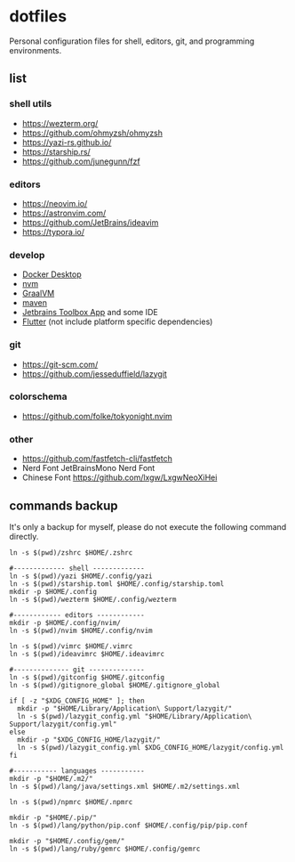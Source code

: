 # dotfiles

Personal configuration files for shell, editors, git, and programming environments.

## list

### shell utils

- https://wezterm.org/
- https://github.com/ohmyzsh/ohmyzsh
- https://yazi-rs.github.io/
- https://starship.rs/
- https://github.com/junegunn/fzf

### editors

- https://neovim.io/
- https://astronvim.com/
- https://github.com/JetBrains/ideavim
- https://typora.io/

### develop

- [Docker Desktop](https://www.docker.com/)
- [nvm](https://github.com/nvm-sh/nvm)
- [GraalVM](https://www.graalvm.org)
- [maven](https://maven.apache.org)
- [Jetbrains Toolbox App](https://www.jetbrains.com/zh-cn/toolbox-app/) and some IDE
- [Flutter](https://docs.flutter.dev) (not include platform specific dependencies)

### git

- https://git-scm.com/
- https://github.com/jesseduffield/lazygit

### colorschema

- https://github.com/folke/tokyonight.nvim

### other

- https://github.com/fastfetch-cli/fastfetch
- Nerd Font JetBrainsMono Nerd Font
- Chinese Font https://github.com/lxgw/LxgwNeoXiHei

## commands backup

It's only a backup for myself, please do not execute the following command directly.

```shell
ln -s $(pwd)/zshrc $HOME/.zshrc

#------------- shell -------------
ln -s $(pwd)/yazi $HOME/.config/yazi
ln -s $(pwd)/starship.toml $HOME/.config/starship.toml
mkdir -p $HOME/.config
ln -s $(pwd)/wezterm $HOME/.config/wezterm

#------------ editors ------------
mkdir -p $HOME/.config/nvim/
ln -s $(pwd)/nvim $HOME/.config/nvim

ln -s $(pwd)/vimrc $HOME/.vimrc
ln -s $(pwd)/ideavimrc $HOME/.ideavimrc

#-------------- git --------------
ln -s $(pwd)/gitconfig $HOME/.gitconfig
ln -s $(pwd)/gitignore_global $HOME/.gitignore_global

if [ -z "$XDG_CONFIG_HOME" ]; then
  mkdir -p "$HOME/Library/Application\ Support/lazygit/"
  ln -s $(pwd)/lazygit_config.yml "$HOME/Library/Application\ Support/lazygit/config.yml"
else
  mkdir -p "$XDG_CONFIG_HOME/lazygit/"
  ln -s $(pwd)/lazygit_config.yml $XDG_CONFIG_HOME/lazygit/config.yml
fi

#----------- languages -----------
mkdir -p "$HOME/.m2/"
ln -s $(pwd)/lang/java/settings.xml $HOME/.m2/settings.xml

ln -s $(pwd)/npmrc $HOME/.npmrc

mkdir -p "$HOME/.pip/"
ln -s $(pwd)/lang/python/pip.conf $HOME/.config/pip/pip.conf

mkdir -p "$HOME/.config/gem/"
ln -s $(pwd)/lang/ruby/gemrc $HOME/.config/gemrc
```
